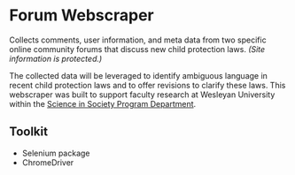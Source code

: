 # Forum Webscraper
Collects comments, user information, and meta data from two specific online community forums that discuss new child protection laws. *(Site information is protected.)*

The collected data will be leveraged to identify ambiguous language in recent child protection laws and to offer revisions to clarify these laws. This webscraper was built to support faculty research at Wesleyan University within the [Science in Society Program Department](https://www.wesleyan.edu/sisp/).


## Toolkit 
* Selenium package 
* ChromeDriver
